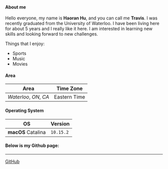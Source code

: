 #### About me

Hello everyone, my name is **Haoran Hu**, and you can call me **Travis**. I was recently graduated from the University of Waterloo. I have been living here for about 5 years and I really like it here. I am interested in learning new skills and looking forward to new challenges.  

Things that I enjoy:
  * Sports
  * Music
  * Movies  
  

#### Area
Area | Time Zone 
--- | ---
_Waterloo_, _ON_, _CA_ | Eastern Time  



#### Operating System  
 OS | Version 
--- | ---
**macOS** Catalina | `10.15.2`  


#### Below is my Github page:
---
[GitHub](https://github.com/Haoran-Hu)  




